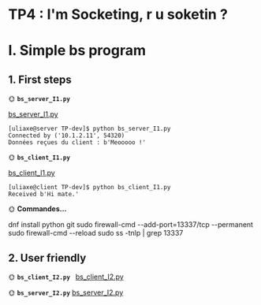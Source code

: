 # TP4 : I'm Socketing, r u soketin ?

# I. Simple bs program

## 1. First steps


🌞 **`bs_server_I1.py`**

[bs_server_I1.py](bs_python_I1.py)

```
[uliaxe@server TP-dev]$ python bs_server_I1.py
Connected by ('10.1.2.11', 54320)
Données reçues du client : b'Meooooo !'
```


🌞 **`bs_client_I1.py`**

[bs_client_I1.py](bs_client_I1.py)

```
[uliaxe@client TP-dev]$ python bs_client_I1.py
Received b'Hi mate.'
```

🌞 **Commandes...**

dnf install python git
sudo firewall-cmd --add-port=13337/tcp --permanent
sudo firewall-cmd --reload
sudo ss -tnlp | grep 13337

## 2. User friendly
🌞 **`bs_client_I2.py `**
[bs_client_I2.py](bs_client_I2.py)

🌞 **`bs_server_I2.py`**
[bs_server_I2.py](bs_server_I2.py)